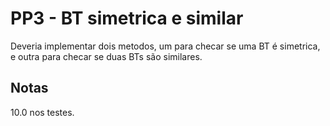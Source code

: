 # PP3 - BT simetrica e similar

Deveria implementar dois metodos, um para checar se uma BT é simetrica, e outra para checar se duas BTs são similares.

## Notas
10.0 nos testes.
